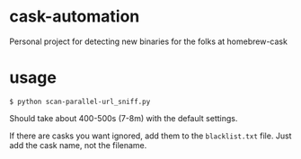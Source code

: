 # cask-automation
Personal project for detecting new binaries for the folks at homebrew-cask

# usage
`$ python scan-parallel-url_sniff.py`

Should take about 400-500s (7-8m) with the default settings.

If there are casks you want ignored, add them to the `blacklist.txt` file. Just add the cask name, not the filename.
